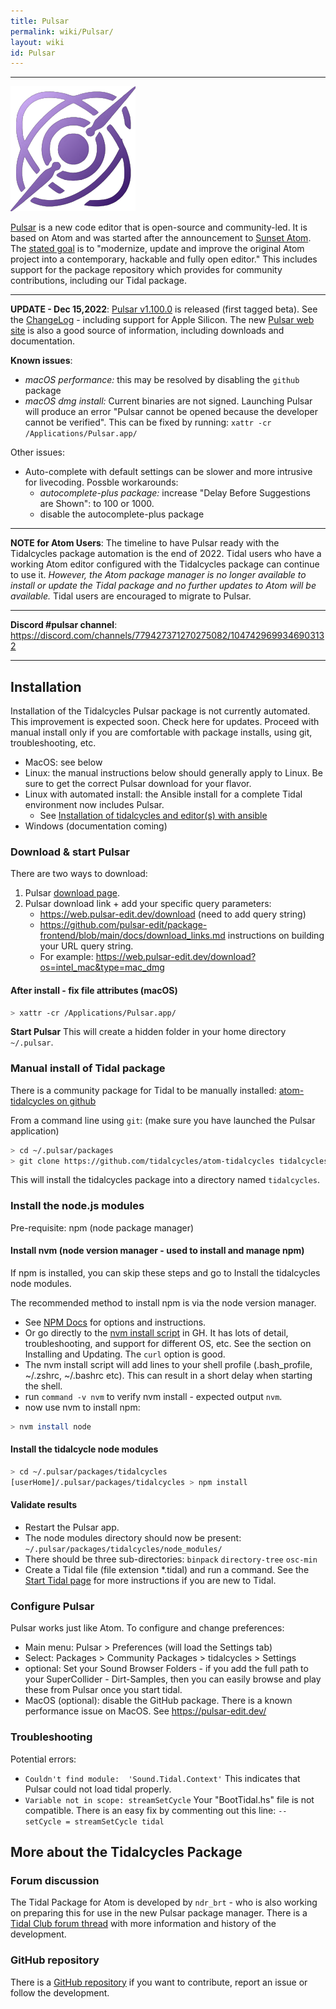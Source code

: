 ```yaml
---
title: Pulsar
permalink: wiki/Pulsar/
layout: wiki
id: Pulsar
---
```

----

![pulsaricon](pulsaricon.png)

[Pulsar](https://pulsar-edit.dev/) is a new code editor that is open-source and community-led. It is based on Atom and was started after the announcement to [Sunset Atom](https://github.blog/2022-06-08-sunsetting-atom/). The [stated goal](https://pulsar-edit.dev/about.html) is to "modernize, update and improve the original Atom project into a contemporary, hackable and fully open editor." This includes support for the package repository which provides for community contributions, including our Tidal package.

---

**UPDATE - Dec 15,2022**: [Pulsar v1.100.0](https://github.com/pulsar-edit/pulsar/releases/tag/v1.100.0-beta) is released (first tagged beta). See the [ChangeLog](https://github.com/pulsar-edit/pulsar/blob/master/CHANGELOG.md) - including support for Apple Silicon. The new [Pulsar web site](https://pulsar-edit.dev/) is also a good source of information, including downloads and documentation.

**Known issues**:
- *macOS performance:* this may be resolved by disabling the `github` package
- *macOS dmg install:* Current binaries are not signed. Launching Pulsar will produce an error "Pulsar cannot be opened because the developer cannot be verified". This can be fixed by running:
`xattr -cr /Applications/Pulsar.app/`

Other issues:
- Auto-complete with default settings can be slower and more intrusive for livecoding. Possble workarounds:
    - *autocomplete-plus package:* increase "Delay Before Suggestions are Shown": to 100 or 1000.
    - disable the autocomplete-plus package

---
**NOTE for Atom Users**: The timeline to have Pulsar ready with the Tidalcycles package automation is the end of 2022. Tidal users who have a working Atom editor configured with the Tidalcycles package can continue to use it. *However, the Atom package manager is no longer available to install or update the Tidal package and no further updates to Atom will be available.* Tidal users are encouraged to migrate to Pulsar.

---

**Discord #pulsar channel**: https://discord.com/channels/779427371270275082/1047429699346903132

---

## Installation
Installation of the Tidalcycles Pulsar package is not currently automated. This improvement is expected soon. Check here for updates. Proceed with manual install only if you are comfortable with package installs, using git, troubleshooting, etc.

- MacOS: see below
- Linux: the manual instructions below should generally apply to Linux. Be sure to get the correct Pulsar download for your flavor.
- Linux with automated install: the Ansible install for a complete Tidal environment now includes Pulsar.
    - See [Installation of tidalcycles and editor(s) with ansible](https://github.com/cleary/ansible-tidalcycles)
- Windows (documentation coming)

### Download & start Pulsar
There are two ways to download:
1. Pulsar [download page](https://pulsar-edit.dev/download.html).
2. Pulsar download link + add your specific query parameters:
    - https://web.pulsar-edit.dev/download (need to add query string)
    - https://github.com/pulsar-edit/package-frontend/blob/main/docs/download_links.md instructions on building your URL query string.
    - For example: https://web.pulsar-edit.dev/download?os=intel_mac&type=mac_dmg

#### After install - fix file attributes (macOS)

```bash
> xattr -cr /Applications/Pulsar.app/
```
**Start Pulsar** This will create a hidden folder in your home directory `~/.pulsar`.

### Manual install of Tidal package
There is a community package for Tidal to be manually installed: [atom-tidalcycles on github](https://github.com/tidalcycles/atom-tidalcycles)

From a command line using `git`: (make sure you have launched the Pulsar application)

```bash
> cd ~/.pulsar/packages
> git clone https://github.com/tidalcycles/atom-tidalcycles tidalcycles
```

This will install the tidalcycles package into a directory named `tidalcycles`.

### Install the node.js modules
Pre-requisite: npm (node package manager)

#### Install nvm (node version manager - used to install and manage npm)
If npm is installed, you can skip these steps and go to Install the tidalcycles node modules.

The recommended method to install npm is via the node version manager.
- See [NPM Docs](https://docs.npmjs.com/downloading-and-installing-node-js-and-npm) for options and instructions.
- Or go directly to the [nvm install script](https://github.com/nvm-sh/nvm) in GH. It has lots of detail, troubleshooting, and support for different OS, etc. See the section on Installing and Updating. The `curl` option is good.  
- The nvm install script will add lines to your shell profile (.bash_profile, ~/.zshrc, ~/.bashrc etc). This can result in a short delay when starting the shell.
- run `command -v nvm` to verify nvm install - expected output `nvm`.
- now use nvm to install npm:

```bash
> nvm install node
```

#### Install the tidalcycle node modules

```bash
> cd ~/.pulsar/packages/tidalcycles
[userHome]/.pulsar/packages/tidalcycles > npm install
```

#### Validate results
- Restart the Pulsar app.
- The node modules directory should now be present: `~/.pulsar/packages/tidalcycles/node_modules/`
- There should be three sub-directories: `binpack` `directory-tree` `osc-min`
- Create a Tidal file (file extension *.tidal) and run a command. See the [Start Tidal page](https://tidalcycles.org/docs/getting-started/tidal_start) for more instructions if you are new to Tidal.

### Configure Pulsar
Pulsar works just like Atom. To configure and change preferences:
- Main menu: Pulsar > Preferences  (will load the Settings tab)
- Select: Packages > Community Packages > tidalcycles > Settings
- optional: Set your Sound Browser Folders - if you add the full path to your SuperCollider - Dirt-Samples, then you can easily browse and play these from Pulsar once you start tidal.
- MacOS (optional): disable the GitHub package. There is a known performance issue on MacOS. See https://pulsar-edit.dev/

### Troubleshooting
Potential errors:
- `Couldn't find module:  'Sound.Tidal.Context'`  This indicates that Pulsar could not load tidal properly.
- `Variable not in scope: streamSetCycle`  Your "BootTidal.hs" file is not compatible. There is an easy fix by commenting out this line: `-- setCycle = streamSetCycle tidal`

## More about the Tidalcycles Package

### Forum discussion

The Tidal Package for Atom is developed by `ndr_brt` - who is also working on preparing this for use in the new Pulsar package manager. There is a [Tidal Club forum thread](https://club.tidalcycles.org/t/the-atom-plugin-thread/2244) with more information and history of the development.

### GitHub repository

There is a [GitHub repository](https://github.com/tidalcycles/atom-tidalcycles) if you want to contribute, report an issue or follow the development.
